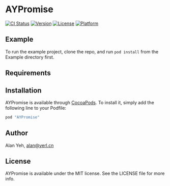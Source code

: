 # AYPromise

[![CI Status](http://img.shields.io/travis/alan-yeh/AYPromise.svg?style=flat)](https://travis-ci.org/alan-yeh/AYPromise)
[![Version](https://img.shields.io/cocoapods/v/AYPromise.svg?style=flat)](http://cocoapods.org/pods/AYPromise)
[![License](https://img.shields.io/cocoapods/l/AYPromise.svg?style=flat)](http://cocoapods.org/pods/AYPromise)
[![Platform](https://img.shields.io/cocoapods/p/AYPromise.svg?style=flat)](http://cocoapods.org/pods/AYPromise)

## Example

To run the example project, clone the repo, and run `pod install` from the Example directory first.

## Requirements

## Installation

AYPromise is available through [CocoaPods](http://cocoapods.org). To install
it, simply add the following line to your Podfile:

```ruby
pod "AYPromise"
```

## Author

Alan Yeh, alan@yerl.cn

## License

AYPromise is available under the MIT license. See the LICENSE file for more info.
